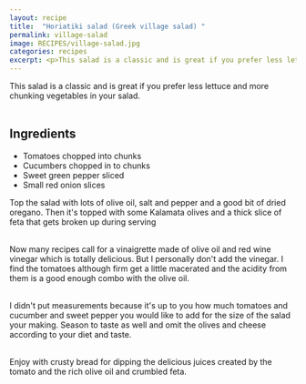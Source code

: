 ```yaml
---
layout: recipe
title:  "Horiatiki salad (Greek village salad) "
permalink: village-salad
image: RECIPES/village-salad.jpg
categories: recipes
excerpt: <p>This salad is a classic and is great if you prefer less lettuce and more chunking vegetables in your salad.</p>
---
```


This salad is a classic and is great if you prefer less lettuce and more chunking vegetables in your salad.
<br><br>

## Ingredients

* Tomatoes chopped into chunks
* Cucumbers chopped in to chunks
* Sweet green pepper sliced
* Small red onion slices

Top the salad with lots of olive oil, salt and pepper and a good bit of dried oregano. Then it's  topped with some Kalamata olives and a thick slice of feta that gets broken up during serving
<br><br>

Now many recipes call for a vinaigrette made of olive oil and red wine vinegar which is totally delicious.  But I personally don't add the vinegar.  I find the tomatoes although firm get a little macerated and the acidity from them is a good enough combo with the olive oil.
<br><br>

I didn't put measurements because it's up to you how much tomatoes and cucumber and sweet pepper you would like to add for the size of the salad your making. Season to taste as well and omit the olives and cheese according to your diet and taste.  
<br>

Enjoy with crusty bread for dipping the delicious juices created by the tomato and the rich olive oil and crumbled feta.  
